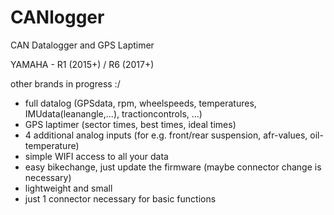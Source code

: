 # CANlogger
CAN Datalogger and GPS Laptimer

YAMAHA - R1 (2015+) / R6 (2017+)

other brands in progress :/


- full datalog (GPSdata, rpm, wheelspeeds, temperatures, IMUdata(leanangle,...), tractioncontrols, ...)
- GPS laptimer (sector times, best times, ideal times)
- 4 additional analog inputs (for e.g. front/rear suspension, afr-values, oil-temperature)
- simple WIFI access to all your data
- easy bikechange, just update the firmware (maybe connector change is necessary)
- lightweight and small
- just 1 connector necessary for basic functions
